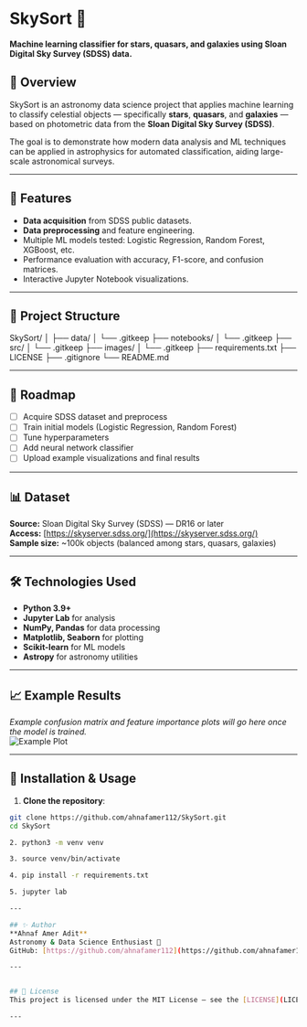 # SkySort 🌌  
**Machine learning classifier for stars, quasars, and galaxies using Sloan Digital Sky Survey (SDSS) data.**

## 📖 Overview
SkySort is an astronomy data science project that applies machine learning to classify celestial objects — specifically **stars**, **quasars**, and **galaxies** — based on photometric data from the **Sloan Digital Sky Survey (SDSS)**.  

The goal is to demonstrate how modern data analysis and ML techniques can be applied in astrophysics for automated classification, aiding large-scale astronomical surveys.

---

## 🚀 Features
- **Data acquisition** from SDSS public datasets.  
- **Data preprocessing** and feature engineering.  
- Multiple ML models tested: Logistic Regression, Random Forest, XGBoost, etc.  
- Performance evaluation with accuracy, F1-score, and confusion matrices.  
- Interactive Jupyter Notebook visualizations.  

---

## 📂 Project Structure
SkySort/
│
├── data/
│   └── .gitkeep
├── notebooks/
│   └── .gitkeep
├── src/
│   └── .gitkeep
├── images/
│   └── .gitkeep
├── requirements.txt
├── LICENSE
├── .gitignore
└── README.md


---

## 📅 Roadmap
- [ ] Acquire SDSS dataset and preprocess
- [ ] Train initial models (Logistic Regression, Random Forest)
- [ ] Tune hyperparameters
- [ ] Add neural network classifier
- [ ] Upload example visualizations and final results

---

## 📊 Dataset
**Source:** Sloan Digital Sky Survey (SDSS) — DR16 or later  
**Access:** [https://skyserver.sdss.org/](https://skyserver.sdss.org/)  
**Sample size:** ~100k objects (balanced among stars, quasars, galaxies)  

---

## 🛠 Technologies Used
- **Python 3.9+**  
- **Jupyter Lab** for analysis  
- **NumPy, Pandas** for data processing  
- **Matplotlib, Seaborn** for plotting  
- **Scikit-learn** for ML models  
- **Astropy** for astronomy utilities  

---

## 📈 Example Results
_Example confusion matrix and feature importance plots will go here once the model is trained._  
![Example Plot](images/confusion_matrix.png)  

---

## 📌 Installation & Usage
1. **Clone the repository**:
```bash 
git clone https://github.com/ahnafamer112/SkySort.git
cd SkySort

2. python3 -m venv venv

3. source venv/bin/activate

4. pip install -r requirements.txt

5. jupyter lab

---

## ✨ Author
**Ahnaf Amer Adit**  
Astronomy & Data Science Enthusiast 🌠  
GitHub: [https://github.com/ahnafamer112](https://github.com/ahnafamer112)

---


## 📜 License
This project is licensed under the MIT License — see the [LICENSE](LICENSE) file for details.

---